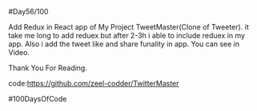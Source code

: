 #Day56/100

Add Redux in React app of My Project TweetMaster(Clone of Tweeter). it take me long to add reduex but after 2-3h i able to include reduex in my app. Also i add the tweet like and share funality in app. You can see in Video.


Thank You For Reading.


code:https://github.com/zeel-codder/TwitterMaster


#100DaysOfCode